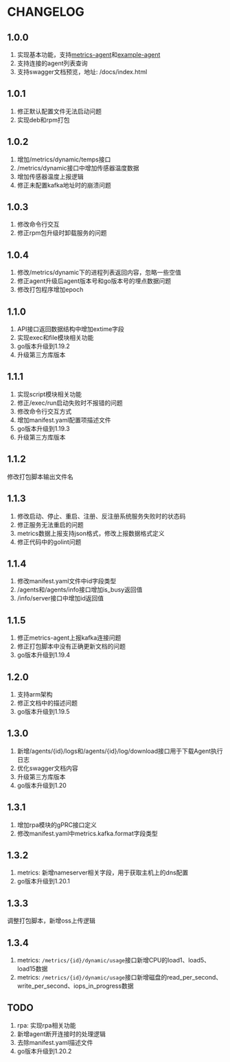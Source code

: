 # CHANGELOG

## 1.0.0

1. 实现基本功能，支持[metrics-agent](https://github.com/jkstack/metrics-agent)和[example-agent](https://github.com/jkstack/example-agent)
2. 支持连接的agent列表查询
3. 支持swagger文档预览，地址: /docs/index.html

## 1.0.1

1. 修正默认配置文件无法启动问题
2. 实现deb和rpm打包

## 1.0.2

1. 增加/metrics/dynamic/temps接口
2. /metrics/dynamic接口中增加传感器温度数据
3. 增加传感器温度上报逻辑
4. 修正未配置kafka地址时的崩溃问题

## 1.0.3

1. 修改命令行交互
2. 修正rpm包升级时卸载服务的问题

## 1.0.4

1. 修改/metrics/dynamic下的进程列表返回内容，忽略一些空值
2. 修正agent升级后agent版本号和go版本号的埋点数据问题
3. 修改打包程序增加epoch

## 1.1.0

1. API接口返回数据结构中增加extime字段
2. 实现exec和file模块相关功能
3. go版本升级到1.19.2
4. 升级第三方库版本

## 1.1.1

1. 实现script模块相关功能
2. 修正/exec/run启动失败时不报错的问题
3. 修改命令行交互方式
4. 增加manifest.yaml配置项描述文件
5. go版本升级到1.19.3
6. 升级第三方库版本

## 1.1.2

修改打包脚本输出文件名

## 1.1.3

1. 修改启动、停止、重启、注册、反注册系统服务失败时的状态码
2. 修正服务无法重启的问题
3. metrics数据上报支持json格式，修改上报数据格式定义
4. 修正代码中的golint问题

## 1.1.4

1. 修改manifest.yaml文件中id字段类型
2. /agents和/agents/info接口增加is_busy返回值
3. /info/server接口中增加id返回值

## 1.1.5

1. 修正metrics-agent上报kafka连接问题
2. 修正打包脚本中没有正确更新文档的问题
3. go版本升级到1.19.4

## 1.2.0

1. 支持arm架构
2. 修正文档中的描述问题
3. go版本升级到1.19.5

## 1.3.0

1. 新增/agents/{id}/logs和/agents/{id}/log/download接口用于下载Agent执行日志
2. 优化swagger文档内容
3. 升级第三方库版本
4. go版本升级到1.20

## 1.3.1

1. 增加rpa模块的gPRC接口定义
2. 修改manifest.yaml中metrics.kafka.format字段类型

## 1.3.2

1. metrics: 新增nameserver相关字段，用于获取主机上的dns配置
2. go版本升级到1.20.1

## 1.3.3

调整打包脚本，新增oss上传逻辑

## 1.3.4

1. metrics: `/metrics/{id}/dynamic/usage`接口新增CPU的load1、load5、load15数据
2. metrics: `/metrics/{id}/dynamic/usage`接口新增磁盘的read_per_second、write_per_second、iops_in_progress数据

## TODO

1. rpa: 实现rpa相关功能
2. 新增agent断开连接时的处理逻辑
3. 去除manifest.yaml描述文件
4. go版本升级到1.20.2